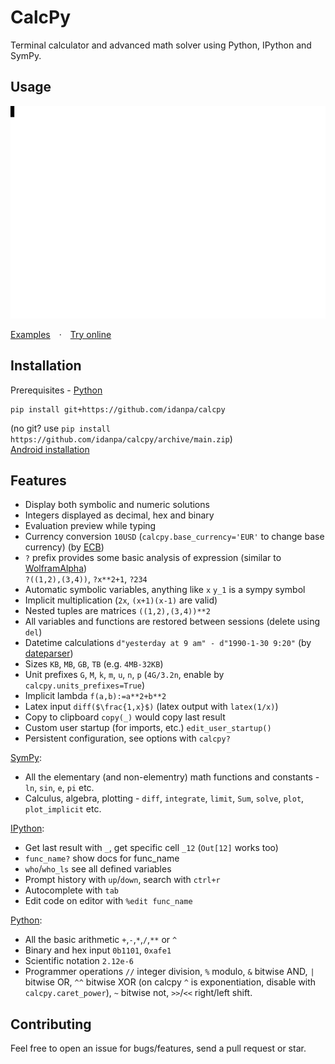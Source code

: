 # CalcPy

Terminal calculator and advanced math solver using Python, IPython and SymPy.

## Usage
<p align="center">
  <picture>
    <source media="(prefers-color-scheme: dark)" srcset="docs/demo/demo_dark.svg">
    <source media="(prefers-color-scheme: light)" srcset="docs/demo/demo_light.svg">
    <img alt="demo" width="640" height="340" src="docs/demo/demo_light.svg">
  </picture>
</p>

[Examples](docs/examples.md)&emsp;·&emsp;[Try online](http://calcpy.duckdns.org)

## Installation 
Prerequisites - [Python](https://www.python.org/downloads/)
```
pip install git+https://github.com/idanpa/calcpy
```
(no git? use `pip install https://github.com/idanpa/calcpy/archive/main.zip`)  
[Android installation](docs/android.md)  

## Features
* Display both symbolic and numeric solutions
* Integers displayed as decimal, hex and binary
* Evaluation preview while typing
* Currency conversion `10USD` (`calcpy.base_currency='EUR'` to change base currency) (by [ECB](https://www.ecb.europa.eu/))
* `?` prefix provides some basic analysis of expression (similar to [WolframAlpha](https://www.wolframalpha.com/))  
`?((1,2),(3,4))`, `?x**2+1`, `?234`
* Automatic symbolic variables, anything like `x` `y_1` is a sympy symbol
* Implicit multiplication (`2x`, `(x+1)(x-1)` are valid)
* Nested tuples are matrices `((1,2),(3,4))**2`        
* All variables and functions are restored between sessions (delete using `del`)
* Datetime calculations `d"yesterday at 9 am" - d"1990-1-30 9:20"` (by [dateparser](https://github.com/scrapinghub/dateparser))
* Sizes `KB`, `MB`, `GB`, `TB` (e.g. `4MB-32KB`)
* Unit prefixes `G`, `M`, `k`, `m`, `u`, `n`, `p` (`4G/3.2n`, enable by `calcpy.units_prefixes=True`)
* Implicit lambda `f(a,b):=a**2+b**2`
* Latex input `diff($\frac{1,x}$)` (latex output with `latex(1/x)`)
* Copy to clipboard `copy(_)` would copy last result
* Custom user startup (for imports, etc.) `edit_user_startup()`
* Persistent configuration, see options with `calcpy?`

[SymPy](https://www.sympy.org):
* All the elementary (and non-elementry) math functions and constants - `ln`, `sin`, `e`, `pi` etc. 
* Calculus, algebra, plotting - `diff`, `integrate`, `limit`, `Sum`, `solve`, `plot`, `plot_implicit` etc.

[IPython](https://ipython.org):
* Get last result with `_`, get specific cell `_12` (`Out[12]` works too) 
* `func_name?` show docs for func_name
* `who`/`who_ls` see all defined variables
* Prompt history with `up`/`down`, search with `ctrl+r`
* Autocomplete with `tab`
* Edit code on editor with `%edit func_name`

[Python](https://www.python.org/):
* All the basic arithmetic `+`,`-`,`*`,`/`,`**` or `^`
* Binary and hex input `0b1101`, `0xafe1`
* Scientific notation `2.12e-6`
* Programmer operations `//` integer division, `%` modulo, `&` bitwise AND, `|` bitwise OR, `^^` bitwise XOR (on calcpy `^` is exponentiation, disable with `calcpy.caret_power`), `~` bitwise not, `>>`/`<<` right/left shift. 

## Contributing
Feel free to open an issue for bugs/features,  send a pull request  or star.

